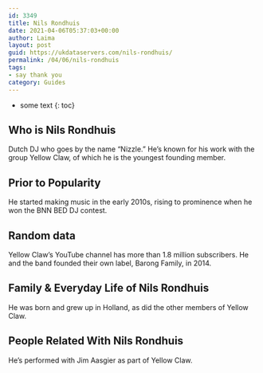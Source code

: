 ```yaml
---
id: 3349
title: Nils Rondhuis
date: 2021-04-06T05:37:03+00:00
author: Laima
layout: post
guid: https://ukdataservers.com/nils-rondhuis/
permalink: /04/06/nils-rondhuis
tags:
- say thank you
category: Guides
---
```


* some text
{: toc}


## Who is Nils Rondhuis
                  
                  
                  
Dutch DJ who goes by the name &#8220;Nizzle.&#8221; He&#8217;s known for his work with the group Yellow Claw, of which he is the youngest founding member.
                  
              
            
              
            
                
                
                
## Prior to Popularity
                  
                  
                  
He started making music in the early 2010s, rising to prominence when he won the BNN BED DJ contest.
                  
              
            
              
            
                
                
                
## Random data
                  
                  
                  
Yellow Claw&#8217;s YouTube channel has more than 1.8 million subscribers. He and the band founded their own label, Barong Family, in 2014.
                  
              
            
              
            
                
                
                
## Family & Everyday Life of Nils Rondhuis
                  
                  
                  
He was born and grew up in Holland, as did the other members of Yellow Claw.
                  
              
            
              
            
                
                
                
## People Related With Nils Rondhuis
                  
                  
                  
He&#8217;s performed with Jim Aasgier as part of Yellow Claw.
                  
              
            
              
            
                
              
            
              
              
            
            
              
            
          
          
          